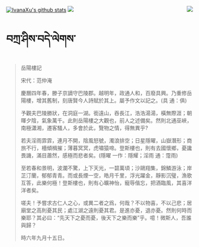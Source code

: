 [![IvanaXu's github stats](https://github-readme-stats.vercel.app/api?username=IvanaXu&show_icons=true&theme=vue-dark)](https://github.com/anuraghazra/github-readme-stats)
<img align="right" src="https://github-readme-stats.vercel.app/api/top-langs/?username=IvanaXu&langs_count=7&theme=graywhite" />
<img src="https://github-readme-stats.vercel.app/api/wakatime?username=IvanaXu&layout=compact&langs_count=6&theme=vue-dark&&custom_title=Programming Times(Jul 29 2021-)" />
# བཀྲ་ཤིས་བདེ་ལེགས་
> 岳陽樓記
> 
> 宋代：范仲淹 
> 
> 慶曆四年春，滕子京謫守巴陵郡。越明年，政通人和，百廢具興。乃重修岳陽樓，增其舊制，刻唐賢今人詩賦於其上。屬予作文以記之。(具 通：俱)
> 
> 予觀夫巴陵勝狀，在洞庭一湖。銜遠山，吞長江，浩浩湯湯，橫無際涯；朝暉夕陰，氣象萬千。此則岳陽樓之大觀也，前人之述備矣。然則北通巫峽，南極瀟湘，遷客騷人，多會於此，覽物之情，得無異乎?
> 
> 若夫淫雨霏霏，連月不開，陰風怒號，濁浪排空；日星隱曜，山嶽潛形；商旅不行，檣傾楫摧；薄暮冥冥，虎嘯猿啼。登斯樓也，則有去國懷鄉，憂讒畏譏，滿目蕭然，感極而悲者矣。(隱曜 一作：隱耀；淫雨 通：霪雨)
> 
> 至若春和景明，波瀾不驚，上下天光，一碧萬頃；沙鷗翔集，錦鱗游泳；岸芷汀蘭，郁郁青青。而或長煙一空，皓月千里，浮光躍金，靜影沉璧，漁歌互答，此樂何極！登斯樓也，則有心曠神怡，寵辱偕忘，把酒臨風，其喜洋洋者矣。
> 
> 嗟夫！予嘗求古仁人之心，或異二者之爲，何哉？不以物喜，不以己悲；居廟堂之高則憂其民；處江湖之遠則憂其君。是進亦憂，退亦憂。然則何時而樂耶？其必曰：“先天下之憂而憂，後天下之樂而樂”乎。噫！微斯人，吾誰與歸？
> 
> 時六年九月十五日。
>